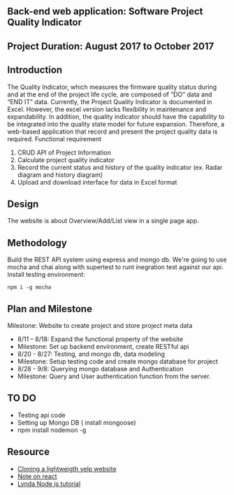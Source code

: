 ## Back-end web application: Software Project Quality Indicator

## Project Duration: August 2017 to October 2017
## Introduction
The Quality Indicator, which measures the firmware quality status during and at the end of the project life cycle, are composed of “DO” data and “END IT” data. Currently, the Project Quality Indicator is documented in Excel. However, the excel version lacks flexibility in maintenance and expandability. In addition, the quality indicator should have the capability to be integrated into the quality state model for future expansion. Therefore, a web-based application that record and present the project quality data is required.
Functional requirement
1.	CRUD API of Project Information
2.  Calculate project quality indicator
4.	Record the current status and history of the quality indicator (ex. Radar diagram and history diagram)
5.	Upload and download interface for data in Excel format

## Design
The website is about Overview/Add/List view in a single page app.

## Methodology
Build the REST API system using express and mongo db.
We're going to use mocha and chai along with supertest to runt inegration test against our api. Install testing environment:
```
npm i -g mocha
```

## Plan and Milestone
Milestone: Website to create project and store project meta data
- 8/11 – 8/18: Expand the functional property of the website  
- Milestone: Set up backend environment, create RESTful api
- 8/20 - 8/27: Testing, and mongo db, data modeling
- Milestone: Setup testing code and create mongo database for project
- 8/28 - 9/8: Querying mongo database and Authentication
- Milestone: Query and User authentication function from the server.

## TO DO
- Testing api code
- Setting up Mongo DB ( install mongoose)
- npm install nodemon -g
## Resource
- [Cloning a lightweigth yelp website](http://cache.preserve.io/c81nqh7s/)
- [Note on react](./notes/clone_yelp.md)
- [Lynda Node js tutorial](https://www.lynda.com/Node-js-tutorials/)
